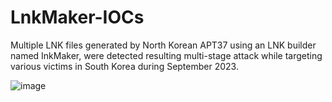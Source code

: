# LnkMaker-IOCs
Multiple LNK files generated by North Korean APT37 using an LNK builder named InkMaker, were detected resulting multi-stage attack
while targeting various victims in South Korea during September 2023. 

![image](https://github.com/deepinstinct/LnkMaker-IOCs/assets/121618341/fc72973d-da4a-47e8-a862-1fd193209e23)
